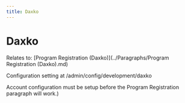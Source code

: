 ```yaml
---
title: Daxko
---
```


# Daxko

Relates to: [Program Registration (Daxko)](../Paragraphs/Program Registration (Daxko).md)

Configuration setting at /admin/config/development/daxko

Account configuration must be setup before the Program Registration paragraph will work.)
